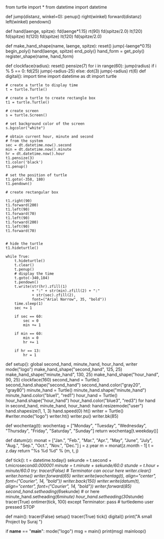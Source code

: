 
from turtle import *
from datetime import datetime

def jump(distanz, winkel=0):
    penup()
    right(winkel)
    forward(distanz)
    left(winkel)
    pendown()

def hand(laenge, spitze):
    fd(laenge*1.15)
    rt(90)
    fd(spitze/2.0)
    lt(120)
    fd(spitze)
    lt(120)
    fd(spitze)
    lt(120)
    fd(spitze/2.0)

def make_hand_shape(name, laenge, spitze):
    reset()
    jump(-laenge*0.15)
    begin_poly()
    hand(laenge, spitze)
    end_poly()
    hand_form = get_poly()
    register_shape(name, hand_form)

def clockface(radius):
    reset()
    pensize(7)
    for i in range(60):
        jump(radius)
        if i % 5 == 0:
            fd(25)
            jump(-radius-25)
        else:
            dot(3)
            jump(-radius)
        rt(6)
def digital():
    import time
    import datetime as dt
    import turtle

    # create a turtle to display time
    t = turtle.Turtle()

    # create a turtle to create rectangle box
    t1 = turtle.Turtle()

    # create screen
    s = turtle.Screen()

    # set background color of the screen
    s.bgcolor("white")

    # obtain current hour, minute and second
    # from the system
    sec = dt.datetime.now().second
    min = dt.datetime.now().minute
    hr = dt.datetime.now().hour
    t1.pensize(3)
    t1.color('black')
    t1.penup()

    # set the position of turtle
    t1.goto(-358, 180)
    t1.pendown()

    # create rectangular box

    t1.right(90)
    t1.forward(200)
    t1.left(90)
    t1.forward(70)
    t1.left(90)
    t1.forward(200)
    t1.left(90)
    t1.forward(70)


    # hide the turtle
    t1.hideturtle()

    while True:
        t.hideturtle()
        t.clear()
        t.penup()
        # display the time
        t.goto(-340,184)
        t.pendown()
        t.write(str(hr).zfill(1)
                + ":" + str(min).zfill(2) + ":"
                + str(sec).zfill(2),
                font=("Arial Narrow", 35, "bold"))
        time.sleep(1)
        sec += 1

        if sec == 60:
            sec = 0
            min += 1

        if min == 60:
            min = 0
            hr += 1

        if hr == 13:
            hr = 1


def setup():
    global second_hand, minute_hand, hour_hand, writer
    mode("logo")
    make_hand_shape("second_hand", 125, 25)
    make_hand_shape("minute_hand",  130, 25)
    make_hand_shape("hour_hand", 90, 25)
    clockface(160)
    second_hand = Turtle()
    second_hand.shape("second_hand")
    second_hand.color("gray20", "gray80")
    minute_hand = Turtle()
    minute_hand.shape("minute_hand")
    minute_hand.color("blue1", "red1")
    hour_hand = Turtle()
    hour_hand.shape("hour_hand")
    hour_hand.color("blue3", "red3")
    for hand in second_hand, minute_hand, hour_hand:
        hand.resizemode("user")
        hand.shapesize(1, 1, 3)
        hand.speed(0)
    ht()
    writer = Turtle()
    #writer.mode("logo")
    writer.ht()
    writer.pu()
    writer.bk(85)

def wochentag(t):
    wochentag = ["Monday", "Tuesday", "Wednesday",
        "Thursday", "Friday", "Saturday", "Sunday"]
    return wochentag[t.weekday()]

def datum(z):
    monat = ["Jan.", "Feb.", "Mar.", "Apr.", "May", "June",
             "July", "Aug.", "Sep.", "Oct.", "Nov.", "Dec."]
    j = z.year
    m = monat[z.month - 1]
    t = z.day
    return "%s %d %d" % (m, t, j)

def tick():
    t = datetime.today()
    sekunde = t.second + t.microsecond*0.000001
    minute = t.minute + sekunde/60.0
    stunde = t.hour + minute/60.0
    try:
        tracer(False)  # Terminator can occur here
        writer.clear()
        writer.home()
        writer.forward(65)
        writer.write(wochentag(t),
                     align="center", font=("Courier", 14, "bold"))
        writer.back(150)
        writer.write(datum(t),
                     align="center", font=("Courier", 14, "bold"))
        writer.forward(85)
        second_hand.setheading(6*sekunde)  # or here
        minute_hand.setheading(6*minute)
        hour_hand.setheading(30*stunde)
        tracer(True)
        ontimer(tick, 100)
    except Terminator:
        pass  # turtledemo user pressed STOP

def main():
    tracer(False)
    setup()
    tracer(True)
    tick()
    digital()
    print("A small Project by Suraj ")

if __name__ == "__main__":
    mode("logo")
    msg = main()
    print(msg)
    mainloop()


